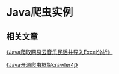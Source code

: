 # Java爬虫实例
##  相关文章
[《Java爬取网易云音乐民谣并导入Excel分析》](https://juejin.im/post/5a3b575cf265da43052ecab2)

[《Java开源爬虫框架crawler4j》](https://juejin.im/post/5a338149f265da43224140b5)

